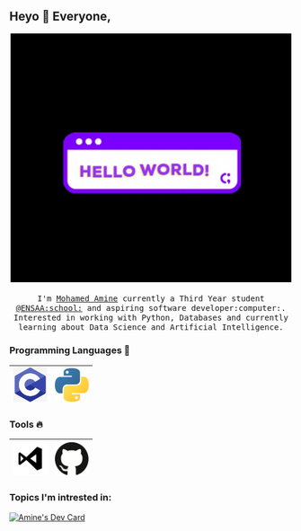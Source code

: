 
## Heyo :wave: Everyone, 

<p align="center">
  <img src="https://github.com/AmineMahdioui/AmineMahdioui/blob/master/.github/images/hello_word.gif" width=500>
  <br><br>
  <samp>
    I'm <a href="https://github.com/AmineMahdioui/">Mohamed Amine</a> currently a Third Year student <a href="http://www.ensa-agadir.ac.ma/">@ENSAA:school:</a> and aspiring software developer:computer:. Interested in working with Python, Databases and currently learning about Data Science and Artificial Intelligence.
  </samp>
</p>

### Programming Languages  :rocket:
|<img src="https://github.com/AmineMahdioui/AmineMahdioui/blob/master/.github/images/c-programming-icon-c-programming-language-logo-11562945679duaxtn3yq0.png" width=60> | <img src="https://github.com/AmineMahdioui/AmineMahdioui/blob/master/.github/images/2048px-Python-logo-notext.svg.png" width=60> |
|:---:|:---:|


### Tools :fire:
|<img src="https://github.com/AmineMahdioui/AmineMahdioui/blob/master/.github/images/vs-code-2336946-1982827.png" width=60> | <img src="https://github.com/AmineMahdioui/AmineMahdioui/blob/master/.github/images/github-icon-1-logo.svg" width=60> | 
|:---:|:---:|
### Topics I'm intrested in:

<a href="https://app.daily.dev/AmineMahdioui"><img src="https://api.daily.dev/devcards/314df4c435c84f7ea17ba7532a899add.png?r=6k1" width="400" alt="Amine's Dev Card"/></a>
